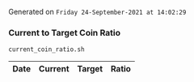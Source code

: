 Generated on `Friday 24-September-2021 at 14:02:29`

### Current to Target Coin Ratio
`current_coin_ratio.sh`

Date|Current|Target|Ratio
---|---|---|---
